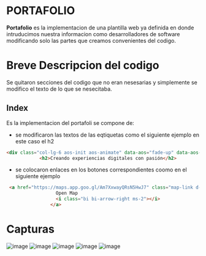# PORTAFOLIO
**Portafolio** es la implementacion de una plantilla web ya definida en donde intruducimos nuestra informacion como desarrolladores de software modificando solo las partes que creamos convenientes del codigo.

# Breve Descripcion del codigo
Se quitaron secciones del codigo que no eran nesesarias y simplemente se modifico el texto de lo que se nesecitaba.

## Index 
Es la implementacion del portafoli se compone de:

* se modificaron las textos de las eqtiquetas como el siguiente ejemplo en este caso el h2
```html
<div class="col-lg-6 aos-init aos-animate" data-aos="fade-up" data-aos-delay="200">
            <h2>Creando experiencias digitales con pasión</h2>
```

* se colocaron enlaces en los botones correspondientes coomo en el siguiente ejemplo
```html
 <a href="https://maps.app.goo.gl/Am7XxwayQRsN5HwJ7" class="map-link d-inline-flex align-items-center">
                  Open Map
                  <i class="bi bi-arrow-right ms-2"></i>
                </a>
```

# Capturas
![image](https://github.com/user-attachments/assets/0fc3dc6e-ce6d-4035-a32b-924b7b86f9b1)
![image](https://github.com/user-attachments/assets/aab11748-7500-42f7-aa83-c02ad24c6dfd)
![image](https://github.com/user-attachments/assets/63c46b83-2b92-45d7-af8f-7f01d9486282)
![image](https://github.com/user-attachments/assets/d9279b4c-99ac-4127-bf5f-f4114a8c16f1)
![image](https://github.com/user-attachments/assets/9f0056a0-0f77-4b6a-9379-a6a920b65b3d)






